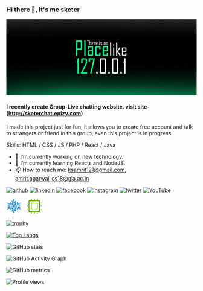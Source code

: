 ### Hi there 👋, It's me sketer

![I recently creata Group chatting website.](https://github.com/sksketer/sksketer/blob/main/img/github.png)



#### I recently create Group-Live chatting website. visit site- (http://sketerchat.epizy.com)
I made this project just for fun, it allows you to create free account and talk to strangers or friend in this group, even this project is in progress.

Skills: HTML / CSS / JS / PHP / React / Java

- 🔭 I’m currently working on new technology. 
- 🌱 I’m currently learning  Reacts and NodeJS. 
- 📫 How to reach me: ksamrit121@gmail.com, amrit.agarwal_cs18@gla.ac.in 


[<img src='https://cdn.jsdelivr.net/npm/simple-icons@3.0.1/icons/github.svg' alt='github' height='40'>](https://github.com/sksketer)  [<img src='https://cdn.jsdelivr.net/npm/simple-icons@3.0.1/icons/linkedin.svg' alt='linkedin' height='40'>](https://www.linkedin.com/in/amrit-agarwal-16858b201//)  [<img src='https://cdn.jsdelivr.net/npm/simple-icons@3.0.1/icons/facebook.svg' alt='facebook' height='40'>](https://www.facebook.com/amrit.agrawal.794)  [<img src='https://cdn.jsdelivr.net/npm/simple-icons@3.0.1/icons/instagram.svg' alt='instagram' height='40'>](https://www.instagram.com/sketeramrit//)  [<img src='https://cdn.jsdelivr.net/npm/simple-icons@3.0.1/icons/twitter.svg' alt='twitter' height='40'>](https://twitter.com/Sketer03566588)  [<img src='https://cdn.jsdelivr.net/npm/simple-icons@3.0.1/icons/youtube.svg' alt='YouTube' height='40'>](https://www.youtube.com/channel/UC6Gb9zsf0x5iK-KbRaWCStw)  

<a href='https://archiveprogram.github.com/'><img src='https://raw.githubusercontent.com/acervenky/animated-github-badges/master/assets/acbadge.gif' width='40' height='40'></a> <a href='https://docs.github.com/en/developers'><img src='https://raw.githubusercontent.com/acervenky/animated-github-badges/master/assets/devbadge.gif' width='40' height='40'></a> 

[![trophy](https://github-profile-trophy.vercel.app/?username=sksketer)](https://github.com/ryo-ma/github-profile-trophy)

[![Top Langs](https://github-readme-stats.vercel.app/api/top-langs/?username=sksketer)](https://github.com/anuraghazra/github-readme-stats)

![GitHub stats](https://github-readme-stats.vercel.app/api?username=sksketer&show_icons=true&count_private=true)  

![GitHub Activity Graph](https://activity-graph.herokuapp.com/graph?username=sksketer)  

![GitHub metrics](https://metrics.lecoq.io/sksketer)  

![Profile views](https://gpvc.arturio.dev/sksketer)  
